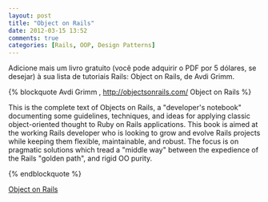 ```yaml
---
layout: post
title: "Object on Rails"
date: 2012-03-15 13:52
comments: true
categories: [Rails, OOP, Design Patterns]
---
```



Adicione mais um livro gratuito (você pode adquirir o PDF por 5 dólares, se desejar) à sua lista de tutoriais Rails: Object on Rails, de Avdi Grimm.

<!-- more -->

{% blockquote Avdi Grimm , http://objectsonrails.com/ Object on Rails  %}

This is the complete text of Objects on Rails, a "developer's notebook" documenting some guidelines, techniques, and ideas for applying classic object-oriented thought to Ruby on Rails applications. This book is aimed at the working Rails developer who is looking to grow and evolve Rails projects while keeping them flexible, maintainable, and robust. The focus is on pragmatic solutions which tread a "middle way" between the expedience of the Rails "golden path", and rigid OO purity.

{% endblockquote %}



[Object on Rails](http://objectsonrails.com/)

